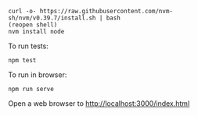 

    curl -o- https://raw.githubusercontent.com/nvm-sh/nvm/v0.39.7/install.sh | bash
    (reopen shell)
    nvm install node

To run tests:

    npm test


To run in browser:

    npm run serve

Open a web browser to <http://localhost:3000/index.html>
